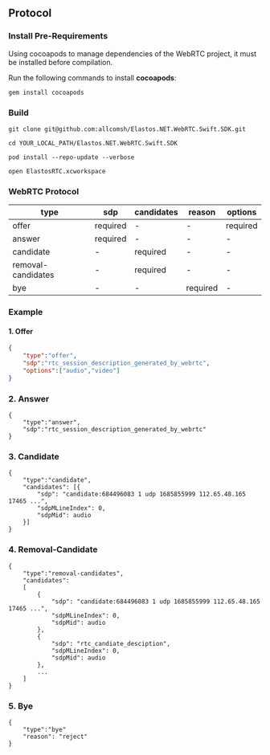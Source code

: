 ## Protocol

### Install Pre-Requirements
Using cocoapods to manage dependencies of the WebRTC project, it must be installed before compilation.

Run the following commands to install **cocoapods**:

```shell
gem install cocoapods
```

### Build
```
git clone git@github.com:allcomsh/Elastos.NET.WebRTC.Swift.SDK.git

cd YOUR_LOCAL_PATH/Elastos.NET.WebRTC.Swift.SDK

pod install --repo-update --verbose

open ElastosRTC.xcworkspace

```

### WebRTC Protocol

| type               | sdp      | candidates | reason   | options  |
|--------------------|----------|------------|----------|----------|
| offer              | required | -          | -        | required |
| answer             | required | -          | -        | -        |
| candidate          | -        | required   | -        | -        |
| removal-candidates | -        | required   | -        | -        |
| bye                | -        | -          | required | -        |

### Example
#### 1. Offer

```json
{
	"type":"offer",
	"sdp":"rtc_session_description_generated_by_webrtc",
	"options":["audio","video"]
}
```
### 2. Answer
```
{
	"type":"answer",
	"sdp":"rtc_session_description_generated_by_webrtc"
}
```
### 3. Candidate

```
{
	"type":"candidate",
	"candidates": [{
		"sdp": "candidate:684496083 1 udp 1685855999 112.65.48.165 17465 ...",
		"sdpMLineIndex": 0,
		"sdpMid": audio
	}]
}
```
### 4. Removal-Candidate

```
{
	"type":"removal-candidates",
	"candidates": 
	[
		{
			"sdp": "candidate:684496083 1 udp 1685855999 112.65.48.165 17465 ...",
			"sdpMLineIndex": 0,
			"sdpMid": audio
		}, 
		{
			"sdp": "rtc_candiate_desciption",
			"sdpMLineIndex": 0,
			"sdpMid": audio
		}, 
		...
	]
}
```
### 5. Bye

```
{
	"type":"bye"
	"reason": "reject"
}
```
